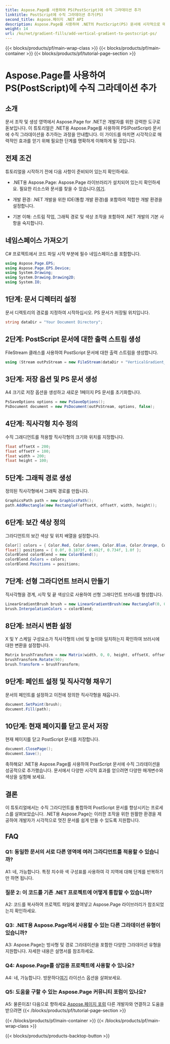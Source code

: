 ```yaml
---
title: Aspose.Page를 사용하여 PS(PostScript)에 수직 그라데이션 추가
linktitle: PostScript에 수직 그라데이션 추가(PS)
second_title: Aspose.페이지 .NET API
description: Aspose.Page를 사용하여 .NET의 PostScript(PS) 문서에 시각적으로 매력적인 수직 그라데이션을 추가하는 방법을 알아보세요. 이 단계별 가이드를 통해 문서 작성 수준을 높이세요.
weight: 14
url: /ko/net/gradient-fills/add-vertical-gradient-to-postscript-ps/
---
```


{{< blocks/products/pf/main-wrap-class >}}
{{< blocks/products/pf/main-container >}}
{{< blocks/products/pf/tutorial-page-section >}}

# Aspose.Page를 사용하여 PS(PostScript)에 수직 그라데이션 추가

## 소개

문서 조작 및 생성 영역에서 Aspose.Page for .NET은 개발자를 위한 강력한 도구로 돋보입니다. 이 튜토리얼은 .NET용 Aspose.Page를 사용하여 PS(PostScript) 문서에 수직 그라데이션을 추가하는 과정을 안내합니다. 이 가이드를 마치면 시각적으로 매력적인 효과를 얻기 위해 필요한 단계를 명확하게 이해하게 될 것입니다.

## 전제 조건

튜토리얼을 시작하기 전에 다음 사항이 준비되어 있는지 확인하세요.

-  .NET용 Aspose.Page: Aspose.Page 라이브러리가 설치되어 있는지 확인하세요. 필요한 리소스와 문서를 찾을 수 있습니다.[여기](https://reference.aspose.com/page/net/).

- 개발 환경: .NET 개발을 위한 IDE(통합 개발 환경)를 포함하여 적합한 개발 환경을 설정합니다.

- 기본 이해: 스트림 작업, 그래픽 경로 및 색상 조작을 포함하여 .NET 개발의 기본 사항을 숙지합니다.

## 네임스페이스 가져오기

C# 프로젝트에서 코드 파일 시작 부분에 필수 네임스페이스를 포함합니다.

```csharp
using Aspose.Page.EPS;
using Aspose.Page.EPS.Device;
using System.Drawing;
using System.Drawing.Drawing2D;
using System.IO;
```

## 1단계: 문서 디렉터리 설정

문서 디렉토리의 경로를 지정하여 시작하십시오. PS 문서가 저장될 위치입니다.

```csharp
string dataDir = "Your Document Directory";
```

## 2단계: PostScript 문서에 대한 출력 스트림 생성

FileStream 클래스를 사용하여 PostScript 문서에 대한 출력 스트림을 생성합니다.

```csharp
using (Stream outPsStream = new FileStream(dataDir + "VerticalGradient_outPS.ps", FileMode.Create))
```

## 3단계: 저장 옵션 및 PS 문서 생성

A4 크기로 저장 옵션을 생성하고 새로운 1페이지 PS 문서를 초기화합니다.

```csharp
PsSaveOptions options = new PsSaveOptions();
PsDocument document = new PsDocument(outPsStream, options, false);
```

## 4단계: 직사각형 치수 정의

수직 그래디언트를 적용할 직사각형의 크기와 위치를 지정합니다.

```csharp
float offsetX = 200;
float offsetY = 100;
float width = 200;
float height = 100;
```

## 5단계: 그래픽 경로 생성

정의된 직사각형에서 그래픽 경로를 만듭니다.

```csharp
GraphicsPath path = new GraphicsPath();
path.AddRectangle(new RectangleF(offsetX, offsetY, width, height));
```

## 6단계: 보간 색상 정의

그라디언트의 보간 색상 및 위치 배열을 설정합니다.

```csharp
Color[] colors = { Color.Red, Color.Green, Color.Blue, Color.Orange, Color.DarkOliveGreen };
float[] positions = { 0.0f, 0.1873f, 0.492f, 0.734f, 1.0f };
ColorBlend colorBlend = new ColorBlend();
colorBlend.Colors = colors;
colorBlend.Positions = positions;
```

## 7단계: 선형 그라디언트 브러시 만들기

직사각형을 경계, 시작 및 끝 색상으로 사용하여 선형 그래디언트 브러시를 형성합니다.

```csharp
LinearGradientBrush brush = new LinearGradientBrush(new RectangleF(0, 0, width, height), Color.Beige, Color.DodgerBlue, 0f);
brush.InterpolationColors = colorBlend;
```

## 8단계: 브러시 변환 설정

X 및 Y 스케일 구성요소가 직사각형의 너비 및 높이와 일치하는지 확인하여 브러시에 대한 변환을 설정합니다.

```csharp
Matrix brushTransform = new Matrix(width, 0, 0, height, offsetX, offsetY);
brushTransform.Rotate(90);
brush.Transform = brushTransform;
```

## 9단계: 페인트 설정 및 직사각형 채우기

문서의 페인트를 설정하고 이전에 정의한 직사각형을 채웁니다.

```csharp
document.SetPaint(brush);
document.Fill(path);
```

## 10단계: 현재 페이지를 닫고 문서 저장

현재 페이지를 닫고 PostScript 문서를 저장합니다.

```csharp
document.ClosePage();
document.Save();
```

축하해요! .NET용 Aspose.Page를 사용하여 PostScript 문서에 수직 그라데이션을 성공적으로 추가했습니다. 문서에서 다양한 시각적 효과를 얻으려면 다양한 매개변수와 색상을 실험해 보세요.

## 결론

이 튜토리얼에서는 수직 그라디언트를 통합하여 PostScript 문서를 향상시키는 프로세스를 살펴보았습니다. .NET용 Aspose.Page는 이러한 조작을 위한 원활한 환경을 제공하여 개발자가 시각적으로 멋진 문서를 쉽게 만들 수 있도록 지원합니다.

## FAQ

### Q1: 동일한 문서의 서로 다른 영역에 여러 그라디언트를 적용할 수 있습니까?

A1: 네, 가능합니다. 특정 치수와 색 구성표를 사용하여 각 지역에 대해 단계를 반복하기만 하면 됩니다.

### 질문 2: 이 코드를 기존 .NET 프로젝트에 어떻게 통합할 수 있습니까?

A2: 코드를 복사하여 프로젝트 파일에 붙여넣고 Aspose.Page 라이브러리가 참조되었는지 확인하세요.

### Q3: .NET용 Aspose.Page에서 사용할 수 있는 다른 그라데이션 유형이 있습니까?

A3: Aspose.Page는 방사형 및 경로 그라데이션을 포함한 다양한 그라데이션 유형을 지원합니다. 자세한 내용은 설명서를 참조하세요.

### Q4: Aspose.Page를 상업용 프로젝트에 사용할 수 있나요?

 A4: 네, 가능합니다. 방문하다[여기](https://purchase.aspose.com/buy) 라이선스 옵션을 살펴보세요.

### Q5: 도움을 구할 수 있는 Aspose.Page 커뮤니티 포럼이 있나요?

 A5: 물론이죠! 다음으로 향하세요.[Aspose.페이지 포럼](https://forum.aspose.com/c/page/39) 다른 개발자와 연결하고 도움을 받으려면
{{< /blocks/products/pf/tutorial-page-section >}}

{{< /blocks/products/pf/main-container >}}
{{< /blocks/products/pf/main-wrap-class >}}

{{< blocks/products/products-backtop-button >}}
